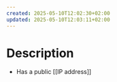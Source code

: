 ```yaml
---
created: 2025-05-10T12:02:30+02:00
updated: 2025-05-10T12:03:11+02:00
---
```

# Description
- Has a public [[IP address]]